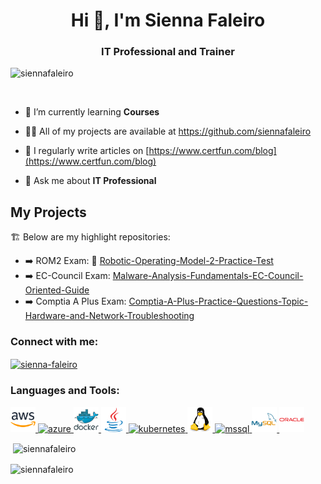 <h1 align="center">Hi 👋, I'm Sienna Faleiro</h1>
<h3 align="center">IT Professional and Trainer</h3>

<p align="left"> <img src="https://komarev.com/ghpvc/?username=siennafaleiro&label=Profile%20views&color=0e75b6&style=flat" alt="siennafaleiro" /> </p>

<p align="left"> <a href="https://twitter.com/" target="blank"><img src="https://img.shields.io/twitter/follow/?logo=twitter&style=for-the-badge" alt="" /></a> </p>

- 🌱 I’m currently learning **Courses**

- 👨‍💻 All of my projects are available at https://github.com/siennafaleiro

- 📝 I regularly write articles on [https://www.certfun.com/blog](https://www.certfun.com/blog)

- 💬 Ask me about **IT Professional**


## My Projects

🏗️ Below are my highlight repositories:
- ➡️ ROM2 Exam: 🚀 [Robotic-Operating-Model-2-Practice-Test](https://github.com/siennafaleiro/Robotic-Operating-Model-2-Practice-Test)
- ➡️ EC-Council Exam: [Malware-Analysis-Fundamentals-EC-Council-Oriented-Guide](https://github.com/siennafaleiro/Malware-Analysis-Fundamentals-EC-Council-Oriented-Guide)
- ➡️ Comptia A Plus Exam: [Comptia-A-Plus-Practice-Questions-Topic-Hardware-and-Network-Troubleshooting](https://github.com/siennafaleiro/Comptia-A-Plus-Practice-Questions-Topic-Hardware-and-Network-Troubleshooting)


<h3 align="left">Connect with me:</h3>
<p align="left">
<a href="https://linkedin.com/in/sienna-faleiro" target="blank"><img align="center" src="https://raw.githubusercontent.com/rahuldkjain/github-profile-readme-generator/master/src/images/icons/Social/linked-in-alt.svg" alt="sienna-faleiro" height="30" width="40" /></a>
</p>

<h3 align="left">Languages and Tools:</h3>
<p align="left"> <a href="https://aws.amazon.com" target="_blank" rel="noreferrer"> <img src="https://raw.githubusercontent.com/devicons/devicon/master/icons/amazonwebservices/amazonwebservices-original-wordmark.svg" alt="aws" width="40" height="40"/> </a> <a href="https://azure.microsoft.com/en-in/" target="_blank" rel="noreferrer"> <img src="https://www.vectorlogo.zone/logos/microsoft_azure/microsoft_azure-icon.svg" alt="azure" width="40" height="40"/> </a> <a href="https://www.docker.com/" target="_blank" rel="noreferrer"> <img src="https://raw.githubusercontent.com/devicons/devicon/master/icons/docker/docker-original-wordmark.svg" alt="docker" width="40" height="40"/> </a> <a href="https://www.java.com" target="_blank" rel="noreferrer"> <img src="https://raw.githubusercontent.com/devicons/devicon/master/icons/java/java-original.svg" alt="java" width="40" height="40"/> </a> <a href="https://kubernetes.io" target="_blank" rel="noreferrer"> <img src="https://www.vectorlogo.zone/logos/kubernetes/kubernetes-icon.svg" alt="kubernetes" width="40" height="40"/> </a> <a href="https://www.linux.org/" target="_blank" rel="noreferrer"> <img src="https://raw.githubusercontent.com/devicons/devicon/master/icons/linux/linux-original.svg" alt="linux" width="40" height="40"/> </a> <a href="https://www.microsoft.com/en-us/sql-server" target="_blank" rel="noreferrer"> <img src="https://www.svgrepo.com/show/303229/microsoft-sql-server-logo.svg" alt="mssql" width="40" height="40"/> </a> <a href="https://www.mysql.com/" target="_blank" rel="noreferrer"> <img src="https://raw.githubusercontent.com/devicons/devicon/master/icons/mysql/mysql-original-wordmark.svg" alt="mysql" width="40" height="40"/> </a> <a href="https://www.oracle.com/" target="_blank" rel="noreferrer"> <img src="https://raw.githubusercontent.com/devicons/devicon/master/icons/oracle/oracle-original.svg" alt="oracle" width="40" height="40"/> </a> </p>


<p>&nbsp;<img align="center" src="https://github-readme-stats.vercel.app/api?username=siennafaleiro&show_icons=true&locale=en" alt="siennafaleiro" /></p>

<p><img align="center" src="https://github-readme-streak-stats.herokuapp.com/?user=siennafaleiro&" alt="siennafaleiro" /></p>
